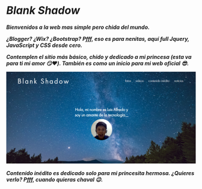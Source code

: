 # _Blank Shadow_
***Bienvenidos a la web mas simple pero chida del mundo.***

***¿Blogger? ¿Wix? ¿Bootstrap? Pfff, eso es para nenitas, aquí full Jquery, JavaScript y CSS desde cero.***

***Contemplen el sitio más básico, chido y dedicado a mi princesa (esta va para ti mi amor :smirk::heart:). También es como un inicio para mi web oficial :sunglasses:.***

![Imagen de mi portada principal para que vean lo chido y básico que se ve](img/otros/portada-blank-shadow.png)

***Contenido inédito es dedicado solo para mi princesita hermosa. ¿Quieres verlo? Pfff, cuando quieras chaval :wink:.***

